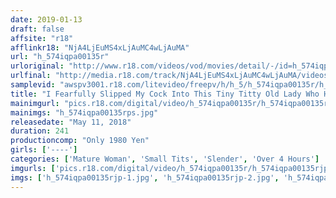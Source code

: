 ```yaml
---
date: 2019-01-13
draft: false
affsite: "r18"
afflinkr18: "NjA4LjEuMS4xLjAuMC4wLjAuMA"
url: "h_574iqpa00135r"
urloriginal: "http://www.r18.com/videos/vod/movies/detail/-/id=h_574iqpa00135r"
urlfinal: "http://media.r18.com/track/NjA4LjEuMS4xLjAuMC4wLjAuMA/videos/vod/movies/detail/-/id=h_574iqpa00135r"
samplevid: "awspv3001.r18.com/litevideo/freepv/h/h_5/h_574iqpa00135r/h_574iqpa00135r_dmb_w.mp4"
title: "I Fearfully Slipped My Cock Into This Tiny Titty Old Lady Who Had Absolutely No Meat On Her Bones 20 Ladies/240 Minutes"
mainimgurl: "pics.r18.com/digital/video/h_574iqpa00135r/h_574iqpa00135rps.jpg"
mainimgs: "h_574iqpa00135rps.jpg"
releasedate: "May 11, 2018"
duration: 241
productioncomp: "Only 1980 Yen"
girls: ['----']
categories: ['Mature Woman', 'Small Tits', 'Slender', 'Over 4 Hours']
imgurls: ['pics.r18.com/digital/video/h_574iqpa00135r/h_574iqpa00135rjp-1.jpg', 'pics.r18.com/digital/video/h_574iqpa00135r/h_574iqpa00135rjp-2.jpg', 'pics.r18.com/digital/video/h_574iqpa00135r/h_574iqpa00135rjp-3.jpg', 'pics.r18.com/digital/video/h_574iqpa00135r/h_574iqpa00135rjp-4.jpg', 'pics.r18.com/digital/video/h_574iqpa00135r/h_574iqpa00135rjp-5.jpg', 'pics.r18.com/digital/video/h_574iqpa00135r/h_574iqpa00135rjp-6.jpg', 'pics.r18.com/digital/video/h_574iqpa00135r/h_574iqpa00135rjp-7.jpg', 'pics.r18.com/digital/video/h_574iqpa00135r/h_574iqpa00135rjp-8.jpg', 'pics.r18.com/digital/video/h_574iqpa00135r/h_574iqpa00135rjp-9.jpg', 'pics.r18.com/digital/video/h_574iqpa00135r/h_574iqpa00135rjp-10.jpg', 'pics.r18.com/digital/video/h_574iqpa00135r/h_574iqpa00135rjp-11.jpg', 'pics.r18.com/digital/video/h_574iqpa00135r/h_574iqpa00135rjp-12.jpg', 'pics.r18.com/digital/video/h_574iqpa00135r/h_574iqpa00135rjp-13.jpg', 'pics.r18.com/digital/video/h_574iqpa00135r/h_574iqpa00135rjp-14.jpg', 'pics.r18.com/digital/video/h_574iqpa00135r/h_574iqpa00135rjp-15.jpg', 'pics.r18.com/digital/video/h_574iqpa00135r/h_574iqpa00135rjp-16.jpg', 'pics.r18.com/digital/video/h_574iqpa00135r/h_574iqpa00135rjp-17.jpg', 'pics.r18.com/digital/video/h_574iqpa00135r/h_574iqpa00135rjp-18.jpg', 'pics.r18.com/digital/video/h_574iqpa00135r/h_574iqpa00135rjp-19.jpg', 'pics.r18.com/digital/video/h_574iqpa00135r/h_574iqpa00135rjp-20.jpg']
imgs: ['h_574iqpa00135rjp-1.jpg', 'h_574iqpa00135rjp-2.jpg', 'h_574iqpa00135rjp-3.jpg', 'h_574iqpa00135rjp-4.jpg', 'h_574iqpa00135rjp-5.jpg', 'h_574iqpa00135rjp-6.jpg', 'h_574iqpa00135rjp-7.jpg', 'h_574iqpa00135rjp-8.jpg', 'h_574iqpa00135rjp-9.jpg', 'h_574iqpa00135rjp-10.jpg', 'h_574iqpa00135rjp-11.jpg', 'h_574iqpa00135rjp-12.jpg', 'h_574iqpa00135rjp-13.jpg', 'h_574iqpa00135rjp-14.jpg', 'h_574iqpa00135rjp-15.jpg', 'h_574iqpa00135rjp-16.jpg', 'h_574iqpa00135rjp-17.jpg', 'h_574iqpa00135rjp-18.jpg', 'h_574iqpa00135rjp-19.jpg', 'h_574iqpa00135rjp-20.jpg']
---
```

